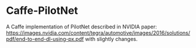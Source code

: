 # Caffe-PilotNet

A Caffe implementation of PilotNet described in NVIDIA paper: https://images.nvidia.com/content/tegra/automotive/images/2016/solutions/pdf/end-to-end-dl-using-px.pdf with slightly changes.
